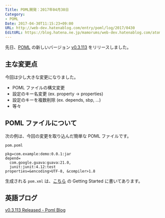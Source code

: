 ```yaml
---
Title: POML開発：2017年04月30日
Category:
- POML
Date: 2017-04-30T11:15:23+09:00
URL: http://web-dev.hatenablog.com/entry/poml/log/2017/0430
EditURL: https://blog.hatena.ne.jp/mamorums/web-dev.hatenablog.com/atom/entry/10328749687241489094
---
```


先日、[POML](https://github.com/mamorum/poml) の新しいバージョン [v0.3.113](https://github.com/mamorum/poml/releases/tag/v0.3.113) をリリースしました。


## 主な変更点
今回は少し大きな変更になりました。

- POML ファイルの構文変更
- 設定のキー名変更 (ex. property -> properties)
- 設定のキーを複数削除 (ex. depends, sbp, ...)
- 等々


## POML ファイルについて
次の例は、今回の変更を取り込んだ簡単な POML ファイルです。


`pom.poml`

```
pkg=com.example:demo:0.0.1:jar
depend=
  com.google.guava:guava:21.0,
  junit:junit:4.12:test
properties=&encoding>UTF-8, &compiler>1.8
```

生成される `pom.xml` は、[こちら](https://github.com/mamorum/poml) の Getting Started に書いてあります。


## 英語ブログ
[v0.3.113 Released - Poml Blog](http://java-poml.blogspot.jp/2017/04/25-v0.3.113-released.html)
